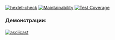 [![hexlet-check](https://github.com/MrFSP/frontend-project-lvl2/actions/workflows/hexlet-check.yml/badge.svg)](https://github.com/MrFSP/frontend-project-lvl2/actions/workflows/hexlet-check.yml)
[![Maintainability](https://api.codeclimate.com/v1/badges/8a23ecc2a08167631f3c/maintainability)](https://codeclimate.com/github/MrFSP/frontend-project-lvl2/maintainability)
[![Test Coverage](https://api.codeclimate.com/v1/badges/8a23ecc2a08167631f3c/test_coverage)](https://codeclimate.com/github/MrFSP/frontend-project-lvl2/test_coverage)

### Демонстрации:

####

[![asciicast](https://asciinema.org/a/450744.svg)](https://asciinema.org/a/450744)